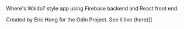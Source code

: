 Where's Waldo? style app using Firebase backend and React front end. 

Created by Eric Hong for the Odin Project. See it live (here)[]
